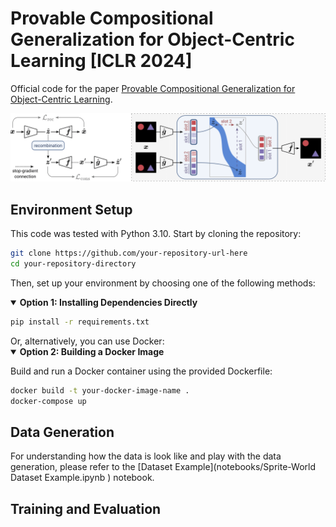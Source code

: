 # Provable Compositional Generalization for Object-Centric Learning [ICLR 2024]
Official code for the paper [Provable Compositional Generalization for Object-Centric Learning](https://arxiv.org/abs/2310.05327).

![Problem Setup](assets/fig3_v6.png)

## Environment Setup
This code was tested with Python 3.10. Start by cloning the repository:

```bash
git clone https://github.com/your-repository-url-here
cd your-repository-directory
```

Then, set up your environment by choosing one of the following methods:

<details open>
<summary><strong>Option 1: Installing Dependencies Directly</strong></summary>

   ```bash
   pip install -r requirements.txt
   ```

</details>
Or, alternatively, you can use Docker:

<details open>
<summary><strong>Option 2: Building a Docker Image</strong></summary>

Build and run a Docker container using the provided Dockerfile:
   ```bash
   docker build -t your-docker-image-name .
   docker-compose up
   ```

</details>

## Data Generation

For understanding how the data is look like and play with the data generation, please refer to the [Dataset Example](notebooks/Sprite-World Dataset Example.ipynb ) notebook.

## Training and Evaluation
